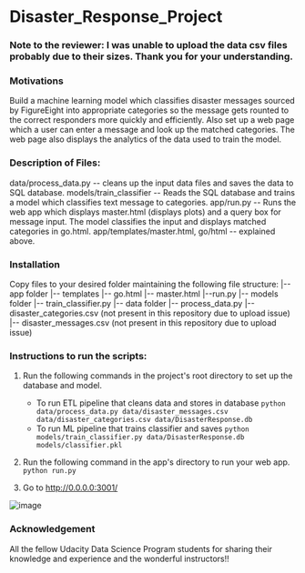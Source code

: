 # Disaster_Response_Project

### Note to the reviewer:  I was unable to upload the data csv files probably due to their sizes.  Thank you for your understanding.

### Motivations
Build a machine learning model which classifies disaster messages sourced by FigureEight into appropriate categories so the message gets rounted to the correct responders more quickly and efficiently.
Also set up a web page which a user can enter a message and look up the matched categories.  The web page also displays the analytics of the data used to train the model.

### Description of Files:
data/process_data.py -- cleans up the input data files and saves the data to SQL database.
models/train_classifier -- Reads the SQL database and trains a model which classifies text message to categories.
app/run.py -- Runs the web app which displays master.html (displays plots) and a query box for message input.  The model classifies the input and displays matched categories in go.html.
app/templates/master.html, go/html -- explained above.

### Installation
Copy files to your desired folder maintaining the following file structure:
|-- app folder
    |-- templates
        |-- go.html
        |-- master.html
    |--run.py
|-- models folder
    |-- train_classifier.py
|-- data folder
    |-- process_data.py
    |-- disaster_categories.csv (not present in this repository due to upload issue)
    |-- disaster_messages.csv (not present in this repository due to upload issue)

### Instructions to run the scripts:
1. Run the following commands in the project's root directory to set up the database and model.

    - To run ETL pipeline that cleans data and stores in database
        `python data/process_data.py data/disaster_messages.csv data/disaster_categories.csv data/DisasterResponse.db`
    - To run ML pipeline that trains classifier and saves
        `python models/train_classifier.py data/DisasterResponse.db models/classifier.pkl`

2. Run the following command in the app's directory to run your web app.
    `python run.py`

3. Go to http://0.0.0.0:3001/

![image](https://user-images.githubusercontent.com/18743274/117695977-aad04d00-b175-11eb-9b17-d85bec33ab50.png)


### Acknowledgement
All the fellow Udacity Data Science Program students for sharing their knowledge and experience and the wonderful instructors!!


